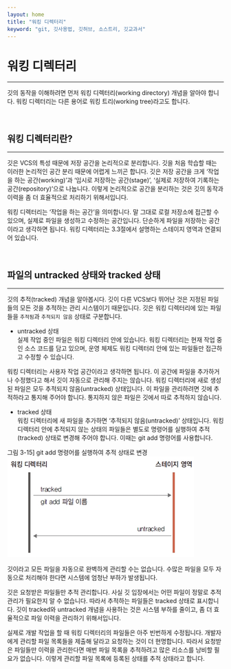 ```yaml
---
layout: home
title: "워킹 디렉터리"
keyword: "git, 깃사용법, 깃허브, 소스트리, 깃교과서"
---
```


# 워킹 디렉터리
---
깃의 동작을 이해하려면 먼저 워킹 디렉터리(working directory) 개념을 알아야 합니다. 워킹 디렉터리는 다른 용어로 워킹 트리(working tree)라고도 합니다.  

<br>
<a name="1"></a>

## 워킹 디렉터리란?
---
깃은 VCS의 특성 때문에 저장 공간을 논리적으로 분리합니다. 깃을 처음 학습할 때는 이러한 논리적인 공간 분리 때문에 어렵게 느끼곤 합니다. 깃은 저장 공간을 크게 ‘작업을 하는 공간(working)’과 ‘임시로 저장하는 공간(stage)’, ‘실제로 저장하여 기록하는 공간(repository)’으로 나눕니다. 이렇게 논리적으로 공간을 분리하는 것은 깃의 동작과 이력을 좀 더 효율적으로 처리하기 위해서입니다.  

워킹 디렉터리는 ‘작업을 하는 공간’을 의미합니다. 말 그대로 로컬 저장소에 접근할 수 있으며, 실제로 파일을 생성하고 수정하는 공간입니다. 단순하게 파일을 저장하는 공간이라고 생각하면 됩니다. 워킹 디렉터리는 3.3절에서 설명하는 스테이지 영역과 연결되어 있습니다.  

<br>
<a name="2"></a>

## 파일의 untracked 상태와 tracked 상태
---
깃의 추적(tracked) 개념을 알아봅시다. 깃이 다른 VCS보다 뛰어난 것은 지정된 파일들의 모든 것을 추적하는 관리 시스템이기 때문입니다. 깃은 워킹 디렉터리에 있는 파일들을 `추적됨`과 `추적되지 않음` 상태로 구분합니다.  

* untracked 상태  
실제 작업 중인 파일은 워킹 디렉터리 안에 있습니다. 워킹 디렉터리는 현재 작업 중인 소스 코드를 담고 있으며, 운영 체제도 워킹 디렉터리 안에 있는 파일들만 접근하고 수정할 수 있습니다.  

워킹 디렉터리는 사용자 작업 공간이라고 생각하면 됩니다. 이 공간에 파일을 추가하거나 수정했다고 해서 깃이 자동으로 관리해 주지는 않습니다. 워킹 디렉터리에 새로 생성된 파일은 모두 추적되지 않음(untracked) 상태입니다. 이 파일을 관리하려면 깃에 추적하라고 통지해 주어야 합니다. 통지하지 않은 파일은 깃에서 따로 추적하지 않습니다.  

* tracked 상태  
워킹 디렉터리에 새 파일을 추가하면 ‘추적되지 않음(untracked)’ 상태입니다. 워킹 디렉터리 안에 추적되지 않는 상태의 파일들은 별도로 명령어를 실행하여 추적(tracked) 상태로 변경해 주어야 합니다. 이때는 git add 명령어를 사용합니다.  

그림 3-15] git add 명령어를 실행하여 추적 상태로 변경  
![깃_워킹디렉터리](./img/working_directory.jpg) 

깃이라고 모든 파일을 자동으로 완벽하게 관리할 수는 없습니다. 수많은 파일을 모두 자동으로 처리해야 한다면 시스템에 엄청난 부하가 발생됩니다.  

깃은 요청받은 파일들만 추적 관리합니다. 사실 깃 입장에서는 어떤 파일이 정말로 추적 관리가 필요한지 알 수 없습니다. 따라서 추적하는 파일들은 tracked 상태로 표시합니다. 깃이 tracked와 untracked 개념을 사용하는 것은 시스템 부하를 줄이고, 좀 더 효율적으로 파일 이력을 관리하기 위해서입니다.  

실제로 개발 작업을 할 때 워킹 디렉터리의 파일들은 아주 빈번하게 수정됩니다. 개발자에게 관리할 파일 목록들을 제출해 달라고 요청하는 것이 더 현명합니다. 따라서 요청받은 파일들만 이력을 관리한다면 매번 파일 목록을 추적하려고 많은 리소스를 낭비할 필요가 없습니다. 이렇게 관리할 파일 목록에 등록된 상태를 추적 상태라고 합니다.  

<br><br>